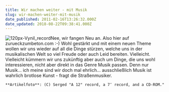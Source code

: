 ```yaml
---
title: Wir machen weiter - mit Musik
slug: wir-machen-weiter-mit-musik
date_published: 2011-02-16T13:26:32.000Z
date_updated: 2018-08-22T09:38:41.000Z
---
```


![120px-Vynil_record](//thafaker.de/wp-content/uploads/2011/02/120px-Vynil_record.jpg)Nee, wir fangen Neu an. Also hier auf zurueckzumbeton.com :-) Wohl gestärkt und mit einem neuen Theme wollen wir uns wieder auf all die Dinge stürzen, welche uns in der musikalischen Welt so viel Freude oder auch Leid bereiten. Vielleicht. Vielleicht kümmern wir uns zukünftig aber auch um Dinge, die uns wohl interessieren, nicht aber direkt in das Genre Musik passen. Denn nur Musik... ich meine sind wir doch mal ehrlich... ausschließlich Musik ist wahrlich brotlose Kunst - fragt die Straßenmusiker.

`**Artikelfoto**: (C) Serged "A 12" record, a 7″ record, and a CD-ROM."`
